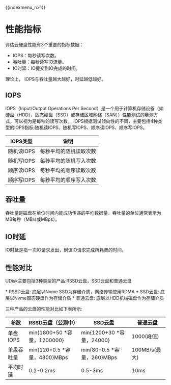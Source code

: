 {{indexmenu_n>1}}

# 性能指标

评估云硬盘性能有3个重要的指标数据：

  - IOPS：每秒读写次数。
  - 吞吐量：每秒读写IO流量。
  - IO时延：IO提交到IO完成的时间。

理论上， IOPS与吞吐量越大越好，时延越低越好。

## IOPS

IOPS（Input/Output Operations Per
Second）是一个用于计算机存储设备（如硬盘（HDD）、固态硬盘（SSD）或存储区域网络（SAN））性能测试的量测方式，可以视为是每秒的读写次数。
IOPS根据测试倾向性的不同，主要包括4种类型的IOPS指标:随机读IOPS、随机写IOPS、顺序读IOPS、顺序写IOPS。

| IOPS类型  | 说明          |
| ------- | ----------- |
| 随机读IOPS | 每秒平均的随机读取次数 |
| 随机写IOPS | 每秒平均的随机写入次数 |
| 顺序读IOPS | 每秒平均的顺序读取次数 |
| 顺序写IOPS | 每秒平均的顺序写入次数 |

## 吞吐量

吞吐量是磁盘在单位时间内能成功传递的平均数据量。吞吐量的单位通常表示为MB每秒（MB/s或MBps）。

## IO时延

IO时延是指一次IO请求发出，到该IO请求完成所耗费的时间。

## 性能对比

UDisk主要包括3种类型的产品:RSSD云盘，SSD云盘和普通云盘

\* RSSD云盘: 底层以Nvme SSD为存储介质，网络传输使用RDMA \* SSD云盘: 底层以Nvme固态硬盘作为存储介质 \*
普通云盘: 底层以HDD机械磁盘作为存储介质

三种产品的云盘的性能对比如下表所示:

| 参数     | RSSD云盘（公测中）                 | SSD云盘                     | 普通云盘        |
| ------ | --------------------------- | ------------------------- | ----------- |
| 单盘IOPS | min{1800+50 *容量，1200000}  | min{1200+30 *容量，24000}  | 1000(峰值)    |
| 单盘吞吐量  | min{120+0.5 *容量，4800}MBps | min{80+0.5 *容量，260}MBps | 100MB/s(最大) |
| 平均时延   | 0.1-0.2ms                   | 0.5-3ms                   | 10ms        |

